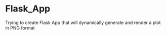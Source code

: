 # Flask_App
Trying to create Flask App that will dynamically generate and render a plot in PNG format
